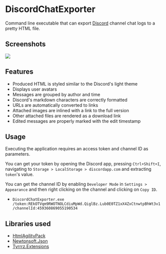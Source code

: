 # DiscordChatExporter

Command line executable that can export [Discord](https://discordapp.com) channel chat logs to a pretty HTML file.

## Screenshots

![](http://www.tyrrrz.me/projects/images/discordchatexporter_1.png)

## Features

- Produced HTML is styled similar to the Discord's light theme
- Displays user avatars
- Messages are grouped by author and time
- Discord's markdown characters are correctly formatted
- URLs are automatically converted to links
- Attached images are inlined with a link to the full version
- Other attached files are rendered as a download link
- Edited messages are properly marked with the edit timestamp

## Usage

Executing the application requires an access token and channel ID as parameters.

You can get your token by opening the Discord app, pressing `Ctrl+Shift+I`, navigating to `Storage > LocalStorage > discordapp.com` and extracting `token`'s value.

You can get the channel ID by enabling `Developer Mode` in `Settings > Appearance` and then right clicking on the channel and clicking on `Copy ID`.

- `DiscordChatExporter.exe /token:REkOTVqm9RWOTNOLCdiuMpWd.QiglBz.Lub0E0TZ1xX4ZxCtnwtpBhWt3v1 /channelId:459360869055190534`

## Libraries used

- [HtmlAgilityPack](https://github.com/zzzprojects/html-agility-pack)
- [Newtonsoft.Json](https://github.com/JamesNK/Newtonsoft.Json)
- [Tyrrrz.Extensions](https://github.com/Tyrrrz/Extensions)
